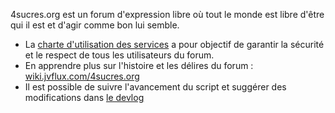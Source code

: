 4sucres.org est un forum d'expression libre où tout le monde est libre d'être qui il est et d'agir comme bon lui semble.

- La [charte d'utilisation des services](/pages/charter) a pour objectif de garantir la sécurité et le respect de tous les utilisateurs du forum.
- En apprendre plus sur l'histoire et les délires du forum : [wiki.jvflux.com/4sucres.org](https://wiki.jvflux.com/4sucres.org)
- Il est possible de suivre l'avancement du script et suggérer des modifications dans [le devlog](/d/10-4sucresorg-devlog)
